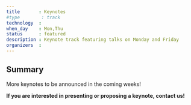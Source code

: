 ```yaml
---
title       : Keynotes
#type        : track
technology  :
when_day    : Mon,Thu
status      : featured
description : Keynote track featuring talks on Monday and Friday
organizers  :
---
```


## Summary

More keynotes to be announced in the coming weeks!

**If you are interested in presenting or proposing a keynote, contact us!**

